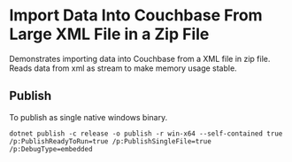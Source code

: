 # Import Data Into Couchbase From Large XML File in a Zip File
Demonstrates importing data into Couchbase from a XML file in zip file. Reads data from xml as stream to make memory usage stable.

## Publish
To publish as single native windows binary. 
```
dotnet publish -c release -o publish -r win-x64 --self-contained true /p:PublishReadyToRun=true /p:PublishSingleFile=true /p:DebugType=embedded
```
